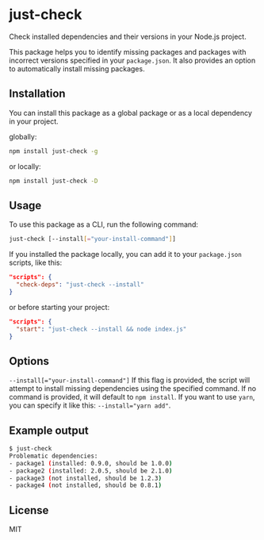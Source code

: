 # just-check

Check installed dependencies and their versions in your Node.js project.

This package helps you to identify missing packages and packages with incorrect versions specified in your `package.json`. It also provides an option to automatically install missing packages.

## Installation

You can install this package as a global package or as a local dependency in your project.

globally:
```bash
npm install just-check -g
```

or locally:

```bash
npm install just-check -D
```

## Usage

To use this package as a CLI, run the following command:

```bash
just-check [--install[="your-install-command"]]
```

If you installed the package locally, you can add it to your `package.json` scripts, like this:

```json
"scripts": {
  "check-deps": "just-check --install"
}
```

or before starting your project:

```json
"scripts": {
  "start": "just-check --install && node index.js"
}
```

## Options

`--install[="your-install-command"]` If this flag is provided, the script will attempt to install missing dependencies using the specified command. If no command is provided, it will default to `npm install`. If you want to use `yarn`, you can specify it like this: `--install="yarn add"`.

## Example output

```bash
$ just-check
Problematic dependencies:
- package1 (installed: 0.9.0, should be 1.0.0)
- package2 (installed: 2.0.5, should be 2.1.0)
- package3 (not installed, should be 1.2.3)
- package4 (not installed, should be 0.8.1)
```

## License

MIT
